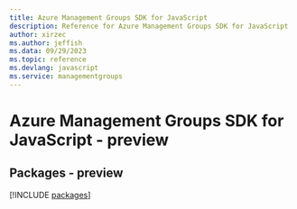 ```yaml
---
title: Azure Management Groups SDK for JavaScript
description: Reference for Azure Management Groups SDK for JavaScript
author: xirzec
ms.author: jeffish
ms.data: 09/29/2023
ms.topic: reference
ms.devlang: javascript
ms.service: managementgroups
---
```

# Azure Management Groups SDK for JavaScript - preview
## Packages - preview
[!INCLUDE [packages](management-groups-index.md)]